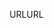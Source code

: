 <span data-ttu-id="18fd3-101">URL</span><span class="sxs-lookup"><span data-stu-id="18fd3-101">URL</span></span>